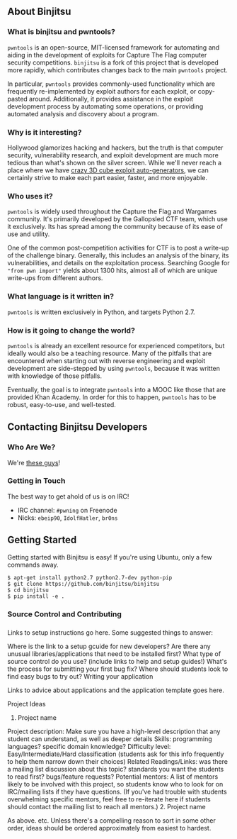 ## About Binjitsu

### What is binjitsu and pwntools?

`pwntools` is an open-source, MIT-licensed framework for automating and aiding in the development of exploits for Capture The Flag computer security competitions.  `binjitsu` is a fork of this project that is developed more rapidly, which contributes changes back to the main `pwntools` project.

In particular, `pwntools` provides commonly-used functionality which are frequently re-implemented by exploit authors for each exploit, or copy-pasted around.  Additionally, it provides assistance in the exploit development process by automating some operations, or providing automated analysis and discovery about a program.

### Why is it interesting?

Hollywood glamorizes hacking and hackers, but the truth is that computer security, vulnerability research, and exploit development are much more tedious than what's shown on the silver screen.  While we'll never reach a place where we have [crazy 3D cube exploit auto-generators][3], we can certainly strive to make each part easier, faster, and more enjoyable.

[3]: https://www.youtube.com/watch?v=cmR3wIBJZbk

### Who uses it?

`pwntools` is widely used throughout the Capture the Flag and Wargames community.  It's primarily developed by the Gallopsled CTF team, which use it exclusively.  Its has spread among the community because of its ease of use and utility.

One of the common post-competition activities for CTF is to post a write-up of the challenge binary.  Generally, this includes an analysis of the binary, its vulnerabilities, and details on the exploitation process.  Searching Google for `"from pwn import"` yields about 1300 hits, almost all of which are unique write-ups from different authors.

### What language is it written in?

`pwntools` is written exclusively in Python, and targets Python 2.7.

### How is it going to change the world?

`pwntools` is already an excellent resource for experienced competitors, but ideally would also be a teaching resource.  Many of the pitfalls that are encountered when starting out with reverse engineering and exploit development are side-stepped by using `pwntools`, because it was written with knowledge of those pitfalls.

Eventually, the goal is to integrate `pwntools` into a MOOC like those that are provided Khan Academy.  In order for this to happen, `pwntools` has to be robust, easy-to-use, and well-tested.

## Contacting Binjitsu Developers

### Who Are We?

We're [these guys](mentors.md)!

### Getting in Touch

The best way to get ahold of us is on IRC!

- IRC channel: `#pwning` on Freenode
- Nicks: `ebeip90`, `IdolfHatler`, `br0ns`

## Getting Started

Getting started with Binjitsu is easy!  If you're using Ubuntu, only a few commands away.

```
$ apt-get install python2.7 python2.7-dev python-pip
$ git clone https://github.com/binjitsu/binjitsu
$ cd binjitsu
$ pip install -e .
```

### Source Control and Contributing

###

Links to setup instructions go here. Some suggested things to answer:

Where is the link to a setup gcuide for new developers?
Are there any unusual libraries/applications that need to be installed first?
What type of source control do you use? (include links to help and setup guides!)
What's the process for submitting your first bug fix?
Where should students look to find easy bugs to try out?
Writing your application

Links to advice about applications and the application template goes here.

Project Ideas

1. Project name

Project description: Make sure you have a high-level description that any student can understand, as well as deeper details
Skills: programming languages? specific domain knowledge?
Difficulty level: Easy/Intermediate/Hard classification (students ask for this info frequently to help them narrow down their choices)
Related Readings/Links: was there a mailing list discussion about this topic? standards you want the students to read first? bugs/feature requests?
Potential mentors: A list of mentors likely to be involved with this project, so students know who to look for on IRC/mailing lists if they have questions. (If you've had trouble with students overwhelming specific mentors, feel free to re-iterate here if students should contact the mailing list to reach all mentors.)
2. Project name

As above. etc. Unless there's a compelling reason to sort in some other order, ideas should be ordered approximately from easiest to hardest.
